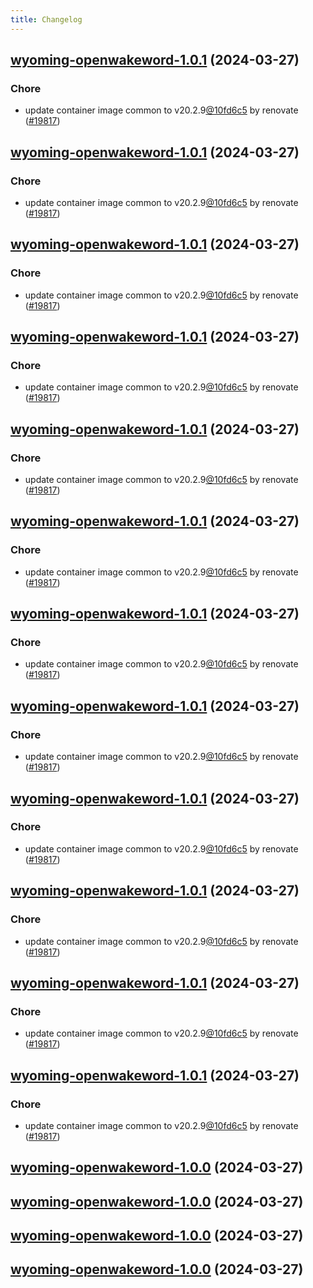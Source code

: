 ```yaml
---
title: Changelog
---
```




## [wyoming-openwakeword-1.0.1](https://github.com/truecharts/charts/compare/wyoming-openwakeword-0.1.2...wyoming-openwakeword-1.0.1) (2024-03-27)

### Chore



- update container image common to v20.2.9[@10fd6c5](https://github.com/10fd6c5) by renovate ([#19817](https://github.com/truecharts/charts/issues/19817))


## [wyoming-openwakeword-1.0.1](https://github.com/truecharts/charts/compare/wyoming-openwakeword-0.1.2...wyoming-openwakeword-1.0.1) (2024-03-27)

### Chore



- update container image common to v20.2.9[@10fd6c5](https://github.com/10fd6c5) by renovate ([#19817](https://github.com/truecharts/charts/issues/19817))


## [wyoming-openwakeword-1.0.1](https://github.com/truecharts/charts/compare/wyoming-openwakeword-0.1.2...wyoming-openwakeword-1.0.1) (2024-03-27)

### Chore



- update container image common to v20.2.9[@10fd6c5](https://github.com/10fd6c5) by renovate ([#19817](https://github.com/truecharts/charts/issues/19817))


## [wyoming-openwakeword-1.0.1](https://github.com/truecharts/charts/compare/wyoming-openwakeword-0.1.2...wyoming-openwakeword-1.0.1) (2024-03-27)

### Chore



- update container image common to v20.2.9[@10fd6c5](https://github.com/10fd6c5) by renovate ([#19817](https://github.com/truecharts/charts/issues/19817))


## [wyoming-openwakeword-1.0.1](https://github.com/truecharts/charts/compare/wyoming-openwakeword-0.1.2...wyoming-openwakeword-1.0.1) (2024-03-27)

### Chore



- update container image common to v20.2.9[@10fd6c5](https://github.com/10fd6c5) by renovate ([#19817](https://github.com/truecharts/charts/issues/19817))


## [wyoming-openwakeword-1.0.1](https://github.com/truecharts/charts/compare/wyoming-openwakeword-0.1.2...wyoming-openwakeword-1.0.1) (2024-03-27)

### Chore



- update container image common to v20.2.9[@10fd6c5](https://github.com/10fd6c5) by renovate ([#19817](https://github.com/truecharts/charts/issues/19817))


## [wyoming-openwakeword-1.0.1](https://github.com/truecharts/charts/compare/wyoming-openwakeword-0.1.2...wyoming-openwakeword-1.0.1) (2024-03-27)

### Chore



- update container image common to v20.2.9[@10fd6c5](https://github.com/10fd6c5) by renovate ([#19817](https://github.com/truecharts/charts/issues/19817))


## [wyoming-openwakeword-1.0.1](https://github.com/truecharts/charts/compare/wyoming-openwakeword-0.1.2...wyoming-openwakeword-1.0.1) (2024-03-27)

### Chore



- update container image common to v20.2.9[@10fd6c5](https://github.com/10fd6c5) by renovate ([#19817](https://github.com/truecharts/charts/issues/19817))


## [wyoming-openwakeword-1.0.1](https://github.com/truecharts/charts/compare/wyoming-openwakeword-0.1.2...wyoming-openwakeword-1.0.1) (2024-03-27)

### Chore



- update container image common to v20.2.9[@10fd6c5](https://github.com/10fd6c5) by renovate ([#19817](https://github.com/truecharts/charts/issues/19817))


## [wyoming-openwakeword-1.0.1](https://github.com/truecharts/charts/compare/wyoming-openwakeword-0.1.2...wyoming-openwakeword-1.0.1) (2024-03-27)

### Chore



- update container image common to v20.2.9[@10fd6c5](https://github.com/10fd6c5) by renovate ([#19817](https://github.com/truecharts/charts/issues/19817))


## [wyoming-openwakeword-1.0.1](https://github.com/truecharts/charts/compare/wyoming-openwakeword-0.1.2...wyoming-openwakeword-1.0.1) (2024-03-27)

### Chore



- update container image common to v20.2.9[@10fd6c5](https://github.com/10fd6c5) by renovate ([#19817](https://github.com/truecharts/charts/issues/19817))


## [wyoming-openwakeword-1.0.1](https://github.com/truecharts/charts/compare/wyoming-openwakeword-0.1.2...wyoming-openwakeword-1.0.1) (2024-03-27)

### Chore



- update container image common to v20.2.9[@10fd6c5](https://github.com/10fd6c5) by renovate ([#19817](https://github.com/truecharts/charts/issues/19817))


## [wyoming-openwakeword-1.0.0](https://github.com/truecharts/charts/compare/wyoming-openwakeword-0.1.2...wyoming-openwakeword-1.0.0) (2024-03-27)


## [wyoming-openwakeword-1.0.0](https://github.com/truecharts/charts/compare/wyoming-openwakeword-0.1.2...wyoming-openwakeword-1.0.0) (2024-03-27)


## [wyoming-openwakeword-1.0.0](https://github.com/truecharts/charts/compare/wyoming-openwakeword-0.1.2...wyoming-openwakeword-1.0.0) (2024-03-27)


## [wyoming-openwakeword-1.0.0](https://github.com/truecharts/charts/compare/wyoming-openwakeword-0.1.2...wyoming-openwakeword-1.0.0) (2024-03-27)